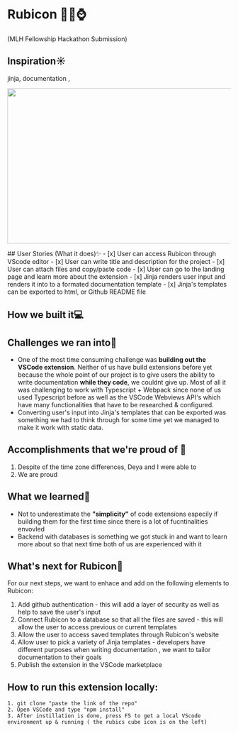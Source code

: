 # Rubicon 📝👾⌚
(MLH Fellowship Hackathon Submission) 

## Inspiration☀️ 
 jinja, documentation , 
 
 <p align="center">
 <img  src="https://media.giphy.com/media/vJJILrBwPx2pT74eqA/giphy.gif" width="650" height="350"/></p>
 </p>  
## User Stories (What it does)✨       
- [x] User can access Rubicon through VScode editor  
- [x] User can write title and description for the project    
- [x] User can attach files and copy/paste code    
- [x] User can go to the landing page and learn more about the extension  
- [x] Jinja renders user input and renders it into to a formated documentation template   
- [x] Jinja's templates can be exported to html, or Github README file    

## How we built it💻    

## Challenges we ran into🐢   
- One of the most time consuming challenge was **building out the VSCode extension**. Neither of us have build extensions before yet because the whole point of our project is to give users the ability to write documentation **while  they code**, we couldnt give up. Most of all  it was challenging to work with Typescript + Webpack since none of us used Typescript before as well as the VSCode Webviews API's which have many functionalities that have to be researched & configured. 
- Converting user's input into Jinja's templates that can be exported was something we had to think through for some time yet we managed to make it work with static data.

## Accomplishments that we're proud of 🥳  
1. Despite of the time zone differences, Deya and I were able to 
2. We are proud 

## What we learned🌱  
- Not to underestimate the **"simplicity"** of code extensions especily if building them for the first time since there is a lot of fucntinalities envovled
- Backend with databases is something we got stuck in and want to learn more about so that next time both of us are experienced with it

## What's next for Rubicon🚀
For our next steps, we want to enhace and add on the following elements to Rubicon:
1. Add github authentication - this will add a layer of security as well as help to save the user's input
2. Connect Rubicon to a database so that all the files are saved  - this will allow the user to access previous or current templates
3. Allow the user to access saved templates through Rubicon's website
4. Allow user to pick a variety of Jinja templates - developers have different purposes when writing documentation , we want to tailor documentation to their goals
5. Publish the extension in the VSCode marketplace

## How to run this extension locally:
```
1. git clone "paste the link of the repo" 
2. Open VSCode and type "npm install" 
3. After instillation is done, press F5 to get a local VScode environment up & running ( the rubics cube icon is on the left) 

```
